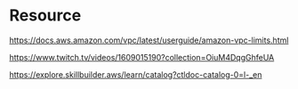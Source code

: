 # Resource 

https://docs.aws.amazon.com/vpc/latest/userguide/amazon-vpc-limits.html

https://www.twitch.tv/videos/1609015190?collection=OiuM4DqgGhfeUA


https://explore.skillbuilder.aws/learn/catalog?ctldoc-catalog-0=l-_en
